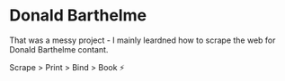 # Donald Barthelme

That was a messy project -
I mainly leardned how to scrape the web for Donald Barthelme contant.

Scrape > Print > Bind > Book ⚡️


